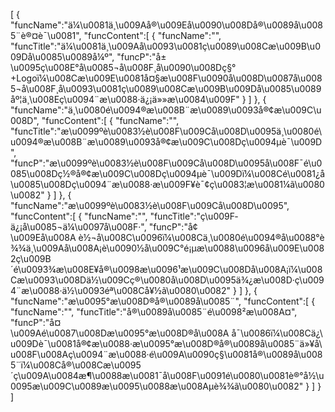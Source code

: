 [
	{
		"funcName":"ä¼\u0081ä¸\u009Aå®\u009Eå\u0090\u008Då®\u0089å\u0085¨è®¤è¯\u0081",
		"funcContent":[
			{
				"funcName":"",
				"funcTitle":"ä¼\u0081ä¸\u009Aå\u0093\u0081ç\u0089\u008Cæ\u009B\u009Då\u0085\u0089å¼º",
				"funcP":"å±\u0095ç\u008E°å\u0085¬å\u008F¸å\u0090\u008Dç§° +Logoï¼\u008Cæ\u009E\u0081å¤§æ\u008F\u0090å\u008D\u0087å\u0085¬å\u008F¸å\u0093\u0081ç\u0089\u008Cæ\u009B\u009Då\u0085\u0089åº¦ä¸\u008Eç\u0094¨æ\u0088·ä¿¡ä»»æ\u0084\u009F"
			}
		]
	},
	{
		"funcName":"ä¸\u0080é\u0094®æ\u008B¨æ\u0089\u0093å®¢æ\u009C\u008D",
		"funcContent":[
			{
				"funcName":"",
				"funcTitle":"æ\u0099ºè\u0083½è\u008F\u009Cå\u008D\u0095ä¸\u0080é\u0094®æ\u008B¨æ\u0089\u0093å®¢æ\u009C\u008Dç\u0094µè¯\u009D",
				"funcP":"æ\u0099ºè\u0083½è\u008F\u009Cå\u008D\u0095å\u008F¯é\u0085\u008Dç½®å®¢æ\u009C\u008Dç\u0094µè¯\u009Dï¼\u008Cé\u0081¿å\u0085\u008Dç\u0094¨æ\u0088·æ\u009F¥è¯¢ç\u0083¦æ\u0081¼ã\u0080\u0082"
			}
		]
	},
	{
		"funcName":"æ\u0099ºè\u0083½è\u008F\u009Cå\u008D\u0095",
		"funcContent":[
			{
				"funcName":"",
				"funcTitle":"ç\u009F­ä¿¡å\u0085¬ä¼\u0097å\u008F·",
				"funcP":"å¢\u009Eå\u008A è½¬å\u008C\u0096ï¼\u008Cä¸\u0080é\u0094®å\u0088°è¾¾ä¸\u009Aå\u008A¡è\u0090½å\u009C°é¡µæ\u0088\u0096å\u009E\u0082ç\u009B´é\u0093¾æ\u008E¥å®\u0098æ\u0096¹æ\u009C\u008Då\u008A¡ï¼\u008Cæ\u0093\u008Dä½\u009Cç®\u0080å\u008D\u0095ä¾¿æ\u008D·ç\u0094¨æ\u0088·ä½\u0093éª\u008Cå¥½ã\u0080\u0082"
			}
		]
	},
	{
		"funcName":"æ\u0095°æ\u008D®å®\u0089å\u0085¨",
		"funcContent":[
			{
				"funcName":"",
				"funcTitle":"å®\u0089å\u0085¨é\u0098²æ\u008A¤",
				"funcP":"å¤\u009Aé\u0087\u008Dæ\u0095°æ\u008D®å\u008A å¯\u0086ï¼\u008Cä¿\u009Dè¯\u0081å®¢æ\u0088·æ\u0095°æ\u008D®å®\u0089å\u0085¨ä»¥å\u008F\u008Aç\u0094¨æ\u0088·é\u009A\u0090ç§\u0081å®\u0089å\u0085¨ï¼\u008Cå®\u008Cæ\u0095´ç\u009A\u0084æ¶\u0088æ\u0081¯å\u008F\u0091é\u0080\u0081è®°å½\u0095æ\u009C\u0089æ\u0095\u0088æ\u008Aµè¾¾ã\u0080\u0082"
			}
		]
	}
]